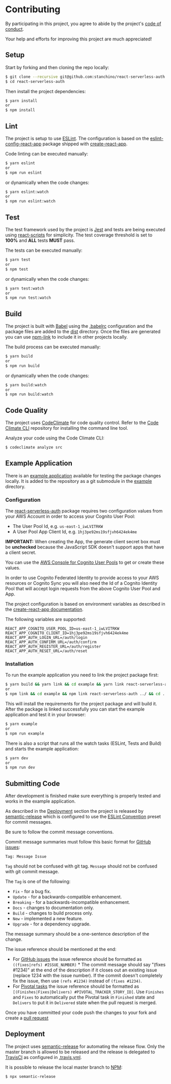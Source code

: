 # Contributing
By participating in this project, you agree to abide by the project's [code of conduct](CODE_OF_CONDUCT.md).

Your help and efforts for improving this project are much appreciated!

## Setup
Start by forking and then cloning the repo locally:
```bash
$ git clone --recursive git@github.com:stanchino/react-serverless-auth.git
$ cd react-serverless-auth
```

Then install the project dependencies:
```bash
$ yarn install
or
$ npm install
```

## Lint
The project is setup to use [ESLint](https://eslint.org/). The configuration is based on the 
[eslint-config-react-app](https://www.npmjs.com/package/eslint-config-react-app) package shipped with 
[create-react-app](https://github.com/facebook/create-react-app).

Code linting can be executed manually: 
```bash
$ yarn eslint
or
$ npm run eslint
```
or dynamically when the code changes:
```bash
$ yarn eslint:watch
or
$ npm run eslint:watch
```

## Test
The test framework used by the project is [Jest](https://facebook.github.io/jest/) and tests are being executed using 
[react-scripts](https://github.com/facebook/create-react-app/tree/next/packages/react-scripts) for simplicity. The test 
coverage threshold is set to **100%** and **ALL** tests **MUST** pass.

The tests can be executed manually:
```bash
$ yarn test
or
$ npm test
```
or dynamically when the code changes:
```bash
$ yarn test:watch
or
$ npm run test:watch
```

## Build
The project is built with [Babel](https://babeljs.io/) using the [.babelrc](.babelrc) configuration and the package
files are added to the [dist](dist) directory. Once the files are generated you can use 
[npm-link](https://docs.npmjs.com/cli/link) to include it in other projects locally.

The build process can be executed manually:
```bash
$ yarn build
or
$ npm run build
```
or dynamically when the code changes:
```bash
$ yarn build:watch
or
$ npm run build:watch
```

## Code Quality
The project uses [CodeClimate](https://codeclimate.com/) for code quality control. Refer to the 
[Code Climate CLI](https://github.com/codeclimate/codeclimate) repository for installing the command line tool.

Analyze your code using the Code Climate CLI:
```bash
$ codeclimate analyze src
``` 

## Example Application
There is an [example application](https://github.com/stanchino/react-serverless-auth-example) available for testing 
the package changes locally. It is added to the repository as a git submodule in the [example](example) directory.

### Configuration
The [react-serverless-auth](https://www.npmjs.com/package/react-serverless-auth) package requires two configuration 
values from your AWS Account in order to access your Cognito User Pool:

* The User Pool Id, e.g. `us-east-1_iwLVITRKW`
* A User Pool App Client Id, e.g. `1hj3pe92ms19sfjvh6424ek4me`

**IMPORTANT:** When creating the App, the generate client secret box must be **unchecked** because the JavaScript SDK 
doesn't support apps that have a client secret.

You can use the [AWS Console for Cognito User Pools](https://console.aws.amazon.com/cognito/users/) to get or create 
these values.

In order to use Cognito Federated Identity to provide access to your AWS resources or Cognito Sync you will 
also need the Id of a Cognito Identity Pool that will accept login requests from the above Cognito User Pool and App.

The project configuration is based on environment variables as described in the
[create-react-app documentation](https://github.com/facebook/create-react-app/blob/master/packages/react-scripts/template/README.md#adding-custom-environment-variables).

The following variables are supported:
```dotenv
REACT_APP_COGNITO_USER_POOL_ID=us-east-1_iwLVITRKW
REACT_APP_COGNITO_CLIENT_ID=1hj3pe92ms19sfjvh6424ek4me
REACT_APP_AUTH_LOGIN_URL=/auth/login
REACT_APP_AUTH_CONFIRM_URL=/auth/confirm
REACT_APP_AUTH_REGISTER_URL=/auth/register
REACT_APP_AUTH_RESET_URL=/auth/reset
```

### Installation
To run the example application you need to link the project package first:
```bash
$ yarn build && yarn link && cd example && yarn link react-serverless-auth && cd ../
or
$ npm link && cd example && npm link react-serverless-auth ../ && cd ../
```

This will install the requirements for the project package and will build it. After the package is linked 
successfully you can start the example application and test it in your browser:
```bash
$ yarn example
or
$ npm run example
```

There is also a script that runs all the watch tasks (ESLint, Tests and Build) and starts the example application:
```bash
$ yarn dev
or
$ npm run dev
```

## Submitting Code
After development is finished make sure everything is properly tested and works in the example application. 

As described in the [Deployment](#deployment) section the project is released by
[semantic-release](https://semantic-release.gitbooks.io/semantic-release/content/#highlights) which is configured 
to use the [ESLint Convention](https://www.npmjs.com/package/conventional-changelog-eslint) preset for commit messages. 

Be sure to follow the commit message conventions.

Commit message summaries must follow this basic format for [GitHub issues]():

```
Tag: Message Issue
```

`Tag` should not be confused with git tag.
`Message` should not be confused with git commit message.

The `Tag` is one of the following:

* `Fix` - for a bug fix.
* `Update` - for a backwards-compatible enhancement.
* `Breaking` - for a backwards-incompatible enhancement.
* `Docs` - changes to documentation only.
* `Build` - changes to build process only.
* `New` - implemented a new feature.
* `Upgrade` - for a dependency upgrade.

The message summary should be a one-sentence description of the change. 

The issue reference should be mentioned at the end:

* For [GitHub issues](https://github.com/stanchino/react-serverless-auth/issues) the issue reference should be 
formatted as `((fixes|refs) #ISSUE_NUMBER)` * The commit message should say "(fixes #1234)" at the end of the description 
if it closes out an existing issue (replace 1234 with the issue number). If the commit doesn't completely fix the 
issue, then use `(refs #1234)` instead of `(fixes #1234)`.
* For [Pivotal tasks](https://www.pivotaltracker.com/n/projects/2147977) the issue reference should be formatted as 
`[(Finishes|Fixes|Delivers) #PIVOTAL_TRACKER_STORY_ID]`. Use `Finishes` and `Fixes` to automatically put the Pivotal 
task in `Finished` state and `Delivers` to put it in `Delivered` state when the pull request is merged. 

Once you have committed your code push the changes to your fork and create a 
[pull request](https://github.com/stanchino/react-serverless-auth/compare)

## Deployment
The project uses [semantic-release](https://semantic-release.gitbooks.io/semantic-release/content/#highlights) for
automating the release flow. Only the master branch is allowed to be released and the release is delegated to
[TravisCI](https://travis-ci.org/stanchino/react-serverless-auth) as configured in [.travis.yml](.travis.yml).

It is possible to release the local master branch to [NPM](https://www.npmjs.com/package/react-serverless-auth):
```bash
$ npx semantic-release
```